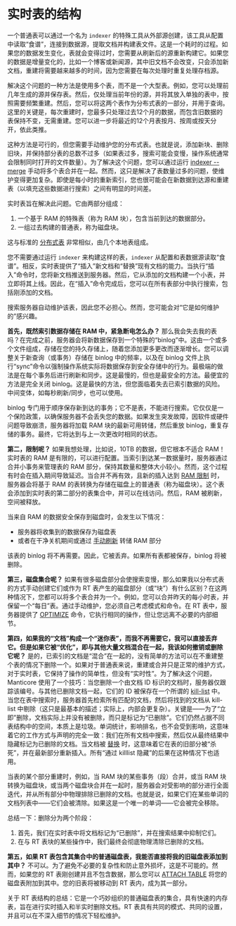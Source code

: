 # 实时表的结构

一个普通表可以通过一个名为 `indexer` 的特殊工具从外部源创建，该工具从配置中读取“食谱”，连接到数据源，提取文档并构建表文件。这是一个耗时的过程。如果您的数据发生变化，表就会变得过时，您需要从刷新后的源重新构建它。如果您的数据是增量变化的，比如一个博客或新闻源，其中旧文档不会改变，只会添加新文档，重建将需要越来越多的时间，因为您需要在每次处理时重复处理存档源。

解决这个问题的一种方法是使用多个表，而不是一个大型表。例如，您可以处理前几年生成的源并保存表。然后，仅处理当前年份的源，并将其放入单独的表中，按照需要频繁重建。然后，您可以将这两个表作为分布式表的一部分，并用于查询。这里的关键是，每次重建时，您最多只处理过去12个月的数据，而包含旧数据的表保持不变，无需重建。您可以进一步将最近的12个月表按月、按周或按天分开，依此类推。

这种方法是可行的，但您需要手动维护您的分布式表。也就是说，添加新块、删除旧块，并保持部分表的总数不过多（如果表过多，搜索可能会变慢，操作系统通常会限制同时打开的文件数量）。为了解决这个问题，您可以通过运行 [indexer --merge](../Data_creation_and_modification/Adding_data_from_external_storages/Adding_data_to_tables/Merging_tables.md) 手动将多个表合并在一起。然而，这只是解决了表数量过多的问题，使维护变得更加复杂。即使是每小时的重新索引，您也很可能会在新数据到达源和重建表（以填充这些数据进行搜索）之间有明显的时间差。

实时表旨在解决此问题。它由两部分组成：

1. 一个基于 RAM 的特殊表（称为 RAM 块），包含当前到达的数据部分。
2. 一组过去构建的普通表，称为磁盘块。

这与标准的 [分布式表](../Creating_a_table/Creating_a_distributed_table/Creating_a_distributed_table.md) 非常相似，由几个本地表组成。

您不需要通过运行 `indexer` 来构建这样的表，`indexer` 从配置和表数据源读取“食谱”。相反，实时表提供了“插入”新文档和“替换”现有文档的能力。当执行“插入”命令时，您将新文档推送到服务器。然后，它从添加的文档构建一个小表，并立即将其上线。因此，在“插入”命令完成后，您可以在所有表部分中执行搜索，包括刚添加的文档。

搜索服务器自动维护该表，因此您不必担心。然而，您可能会对“它是如何维护的”感兴趣。

**首先，既然索引数据存储在 RAM 中，紧急断电怎么办？** 那么我会失去我的表吗？在完成之前，服务器会将新数据保存到一个特殊的“binlog”中。这由一个或多个文件组成，存储在您的持久存储上，随着您添加更多更改而逐渐增长。您可以调整关于新查询（或事务）存储在 binlog 中的频率，以及在 binlog 文件上执行“sync”命令以强制操作系统实际将数据保存到安全存储中的行为。最极端的做法是在每个事务后进行刷新和同步。这是最慢的，但也是最安全的方法。最便宜的方法是完全关闭 binlog。这是最快的方法，但您面临着失去已索引数据的风险。中间变体，如每秒刷新/同步，也可以使用。

binlog 专门用于顺序保存新到达的事务；它不是表，不能进行搜索。它仅仅是一个保险政策，以确保服务器不会丢失您的数据。如果发生突发故障，因软件或硬件问题导致崩溃，服务器将加载 RAM 块的最新可用转储，然后重放 binlog，重复存储的事务。最终，它将达到与上一次更改时相同的状态。

**第二，限制呢？** 如果我想处理，比如说，10TB 的数据，但它根本不适合 RAM！实时表的 RAM 是有限的，可以进行配置。当索引到达某一数据量时，服务器通过合并小事务来管理表的 RAM 部分，保持其数量和整体大小较小。然而，这个过程有时会在插入期间导致延迟。当合并不再有效，且新的插入达到 [RAM 限制](../Creating_a_table/Local_tables/Plain_and_real-time_table_settings.md#rt_mem_limit) 时，服务器会将基于 RAM 的表转换为存储在磁盘上的普通表（称为磁盘块）。这个表会添加到实时表的第二部分的表集合中，并可以在线访问。然后，RAM 被刷新，空间被释放。

当来自 RAM 的数据安全保存到磁盘时，会发生以下情况：

- 服务器将收集到的数据保存为磁盘表
- 或者在干净关机期间或通过 [手动刷新](../Securing_and_compacting_a_table/Flushing_RAM_chunk_to_disk.md#FLUSH-TABLE) 转储 RAM 部分

该表的 binlog 将不再需要。因此，它被丢弃。如果所有表都被保存，binlog 将被删除。

**第三，磁盘集合呢？** 如果有很多磁盘部分会使搜索变慢，那么如果我以分布式表的方式手动创建它们或作为 RT 表产生的磁盘部分（或“块”）有什么区别？在这两种情况下，您都可以将多个表合并为一个。例如，您可以合并昨天的每小时表，并保留一个“每日”表。通过手动维护，您必须自己考虑模式和命令。在 RT 表中，服务器提供了 [OPTIMIZE](../Securing_and_compacting_a_table/Compacting_a_table.md#OPTIMIZE-TABLE) 命令，它执行相同的操作，但让您远离不必要的内部细节。

**第四，如果我的“文档”构成一个“迷你表”，而我不再需要它，我可以直接丢弃它。但是如果它被“优化”，即与其他大量文档混合在一起，我该如何撤销或删除它呢？** 是的，已索引的文档是“混合”在一起的，没有简单的方法可以在不重建整个表的情况下删除一个。如果对于普通表来说，重建或合并只是正常的维护方式，对于实时表，它保持了操作的简单性，但没有“实时性”。为了解决这个问题，Manticore 使用了一个技巧：当您删除一个由文档 ID 标识的文档时，服务器仅跟踪该编号。与其他已删除文档一起，它们的 ID 被保存在一个所谓的 [kill-list](../Data_creation_and_modification/Adding_data_from_external_storages/Adding_data_to_tables/Killlist_in_plain_tables.md#表级删除列表) 中。当您在表中搜索时，服务器首先检索所有匹配的文档，然后将找到的文档从 kill-list 中剔除（这只是最基本的描述；实际上，内部会更复杂）。关键是——为了“立即”删除，文档实际上并没有被删除，而只是标记为“已删除”。它们仍然占据不同表结构中的空间，本质上是垃圾。单词统计，影响排名，也不会受到影响，这意味着它的工作方式与声明的完全一致：我们在所有文档中搜索，然后仅从最终结果中隐藏标记为已删除的文档。当文档被 [替换](../Data_creation_and_modification/Updating_documents/REPLACE.md) 时，这意味着它在表的旧部分被“杀死”，并在最新部分重新插入。所有“通过 killlist 隐藏”的后果在这种情况下也适用。

当表的某个部分重建时，例如，当 RAM 块的某些事务（段）合并，或当 RAM 块转换为磁盘块，或当两个磁盘块合并在一起时，服务器会对受影响的部分进行全面迭代，并从所有部分中物理排除已删除的文档。也就是说，如果它们在某些单词的文档列表中——它们会被清除。如果这是一个唯一的单词——它会被完全移除。

总结一下：删除分为两个阶段：

1. 首先，我们在实时表中将文档标记为“已删除”，并在搜索结果中抑制它们。
2. 在与 RT 表块的某些操作中，我们最终会彻底物理清除已删除的文档。

**第五，如果 RT 表包含其集合中的普通磁盘表，我能否直接将我的旧磁盘表添加到其中？** 不可以。为了避免不必要的复杂性和防止意外损坏，这是不可能的。然而，如果您的 RT 表刚创建并且不包含数据，那么您可以 [ATTACH TABLE](../Data_creation_and_modification/Adding_data_from_external_storages/Adding_data_to_tables/Attaching_one_table_to_another.md) 将您的磁盘表附加到其中。您的旧表将被移动到 RT 表内，成为其一部分。

关于 RT 表结构的总结：它是一个巧妙组织的普通磁盘表的集合，具有快速的内存表，旨在进行实时插入和半实时删除文档。RT 表具有共同的模式、共同的设置，并且可以在不深入细节的情况下轻松维护。

<!-- proofread -->